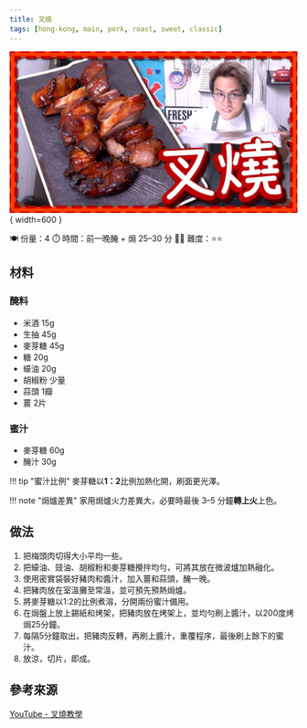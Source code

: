 ```yaml
---
title: 叉燒
tags: [hong-kong, main, pork, roast, sweet, classic]
---
```


![叉燒](../images/char-siu.jpg){ width=600 }

<div class="recipe-meta">
  <span class="recipe-chip">🍽️ 份量：4</span>
  <span class="recipe-chip">⏱️ 時間：前一晚醃 + 焗 25–30 分</span>
  <span class="recipe-chip">🧑‍🍳 難度：⭐⭐</span>
</div>

## 材料

### 醃料
- 米酒 15g  
- 生抽 45g  
- 麥芽糖 45g  
- 糖 20g  
- 蠔油 20g  
- 胡椒粉 少量  
- 蒜頭 1瓣  
- 薑 2片  

### 蜜汁
- 麥芽糖 60g  
- 醃汁 30g  

!!! tip "蜜汁比例"
    麥芽糖以**1：2**比例加熱化開，刷面更光澤。

!!! note "焗爐差異"
    家用焗爐火力差異大，必要時最後 3–5 分鐘**轉上火**上色。

## 做法
1. 把梅頭肉切得大小平均一些。  
2. 把蠔油、豉油、胡椒粉和麥芽糖攪拌均勻，可將其放在微波爐加熱融化。  
3. 使用密實袋裝好豬肉和醬汁，加入薑和蒜頭，醃一晚。  
4. 把豬肉放在室溫攤至常溫，並可預先預熱焗爐。  
5. 將麥芽糖以1:2的比例煮溶，分開兩份蜜汁備用。  
6. 在焗盤上放上錫紙和烤架，把豬肉放在烤架上，並均勻刷上醬汁，以200度烤焗25分鐘。  
7. 每隔5分鐘取出，把豬肉反轉，再刷上醬汁，重覆程序，最後刷上餘下的蜜汁。  
8. 放涼，切片，即成。  

## 參考來源
[YouTube - 叉燒教學](https://www.youtube.com/watch?v=MR9juZ26rx4&t=642s)
